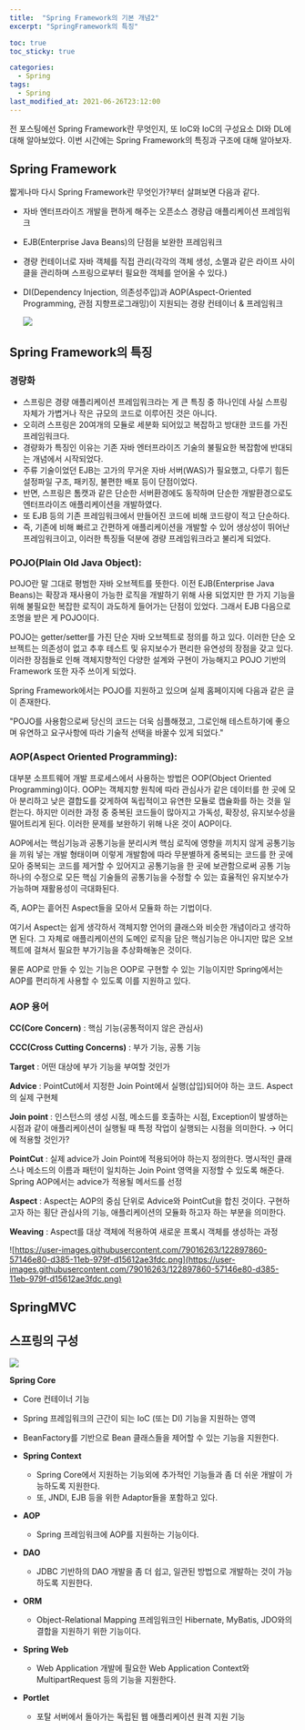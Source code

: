 ```yaml
---
title:  "Spring Framework의 기본 개념2"
excerpt: "SpringFramework의 특징"

toc: true
toc_sticky: true

categories:
  - Spring
tags:
  - Spring
last_modified_at: 2021-06-26T23:12:00
---
```




전 포스팅에선 Spring Framework란 무엇인지, 또 IoC와 IoC의 구성요소 DI와 DL에 대해 알아보았다. 이번 시간에는 Spring Framework의 특징과 구조에 대해 알아보자.

## Spring Framework

짧게나마 다시 Spring Framework란 무엇인가?부터 살펴보면 다음과 같다.

- 자바 엔터프라이즈 개발을 편하게 해주는 오픈소스 경량급 애플리케이션 프레임워크

- EJB(Enterprise Java Beans)의 단점을 보완한 프레임워크

- 경량 컨테이너로 자바 객체를 직접 관리(각각의 객체 생성, 소멸과 같은 라이프 사이클을 관리하며 스프링으로부터 필요한 객체를 얻어올 수 있다.)

- DI(Dependency Injection, 의존성주입)과 AOP(Aspect-Oriented Programming, 관점 지향프로그래밍)이 지원되는 경량 컨테이너 & 프레임워크

    
    
    ![](https://t1.daumcdn.net/cfile/tistory/2549104458AFAB4023)



## Spring Framework의 특징

### 경량화

- 스프링은 경량 애플리케이션 프레임워크라는 게 큰 특징 중 하나인데 사실 스프링 자체가 가볍거나 작은 규모의 코드로 이루어진 것은 아니다.
- 오히려 스프링은 20여개의 모듈로 세분화 되어있고 복잡하고 방대한 코드를 가진 프레임워크다.
- 경량화가 특징인 이유는 기존 자바 엔터프라이즈 기술의 불필요한 복잡함에 반대되는 개념에서 시작되었다.
- 주류 기술이었던 EJB는 고가의 무거운 자바 서버(WAS)가 필요했고, 다루기 힘든 설정파일 구조, 패키징, 불편한 배포 등이 단점이었다.
- 반면, 스프링은 톰캣과 같은 단순한 서버환경에도 동작하며 단순한 개발환경으로도 엔터프라이즈 애플리케이션을 개발하였다.
- 또 EJB 등의 기존 프레임워크에서 만들어진 코드에 비해 코드량이 적고 단순하다.
- 즉, 기존에 비해 빠르고 간편하게 애플리케이션을 개발할 수 있어 생상성이 뛰어난 프레임워크이고, 이러한 특징들 덕분에 경량 프레임워크라고 불리게 되었다.

### POJO(Plain Old Java Object):

POJO란 말 그대로 평범한 자바 오브젝트를 뜻한다. 이전 EJB(Enterprise Java Beans)는 확장과 재사용이 가능한 로직을 개발하기 위해 사용 되었지만 한 가지 기능을 위해 불필요한 복잡한 로직이 과도하게 들어가는 단점이 있었다. 그래서 EJB 다음으로 조명을 받은 게 POJO이다. 

POJO는 getter/setter를 가진 단순 자바 오브젝트로 정의를 하고 있다. 이러한 단순 오브젝트는 의존성이 없고 추후 테스트 및 유지보수가 편리한 유연성의 장점을 갖고 있다. 이러한 장점들로 인해 객체지향적인 다양한 설계와 구현이 가능해지고  POJO 기반의 Framework 또한 자주 쓰이게 되었다.

Spring Framework에서는 POJO를 지원하고 있으며 실제 홈페이지에 다음과 같은 글이 존재한다.

"POJO를 사용함으로써 당신의 코드는 더욱 심플해졌고, 그로인해 테스트하기에 좋으며 유연하고 요구사항에 따라 기술적 선택을 바꿀수 있게 되었다."

### AOP(Aspect Oriented Programming):

대부분 소프트웨어 개발 프로세스에서 사용하는 방법은 OOP(Object Oriented Programming)이다. OOP는 객체지향 원칙에 따라 관심사가 같은 데이터를 한 곳에 모아 분리하고 낮은 결합도를 갖게하여 독립적이고 유연한 모듈로 캡슐화를 하는 것을 일컫는다. 하지만 이러한 과정 중 중복된 코드들이 많아지고 가독성, 확장성, 유지보수성을 떨어트리게 된다. 이러한 문제를 보완하기 위해 나온 것이 AOP이다.

AOP에서는 핵심기능과 공통기능을 분리시켜 핵심 로직에 영향을 끼치지 않게 공통기능을 끼워 넣는 개발 형태이며 이렇게 개발함에 따라 무분별하게 중복되는 코드를 한 곳에 모아 중복되는 코드를 제거할 수 있어지고 공통기능을 한 곳에 보관함으로써 공통 기능 하나의 수정으로 모든 핵심 기술들의 공통기능을 수정할 수 있는 효율적인 유지보수가 가능하며 재활용성이 극대화된다.

즉, AOP는 흩어진 Aspect들을 모아서 모듈화 하는 기법이다.

여기서 Aspect는 쉽게 생각하서 객체지향 언어의 클래스와 비슷한 개념이라고 생각하면 된다. 그 자체로 애플리케이션의 도메인 로직을 담은 핵심기능은 아니지만 많은 오브젝트에 걸쳐서 필요한 부가기능을 추상화해놓은 것이다.

물론 AOP로 만들 수 있는 기능은 OOP로 구현할 수 있는 기능이지만 Spring에서는 AOP를 편리하게 사용할 수 있도록 이를 지원하고 있다.

### AOP 용어

**CC(Core Concern)** : 핵심 기능(공통적이지 않은 관심사)

**CCC(Cross Cutting Concerns)** : 부가 기능, 공통 기능

**Target** : 어떤 대상에 부가 기능을 부여할 것인가

**Advice** : PointCut에서 지정한 Join Point에서 실행(삽입)되어야 하는 코드. Aspect의 실제 구현체

**Join point** : 인스턴스의 생성 시점, 메소드를 호출하는 시점, Exception이 발생하는 시점과 같이 애플리케이션이 실행될 때 특정 작업이 실행되는 시점을 의미한다. → 어디에 적용할 것인가? 

**PointCut** : 실제 advice가 Join Point에 적용되어야 하는지 정의한다. 명시적인 클래스나 메소드의 이름과 패턴이 일치하는 Join Point 영역을 지정할 수 있도록 해준다. Spring AOP에서는 advice가 적용될 메서드를 선정

**Aspect** : Aspect는 AOP의 중심 단위로 Advice와 PointCut을 합친 것이다. 구현하고자 하는 횡단 관심사의 기능, 애플리케이션의 모듈화 하고자 하는 부분을 의미한다.

**Weaving** : Aspect를 대상 객체에 적용하여 새로운 프록시 객체를 생성하는 과정

![https://user-images.githubusercontent.com/79016263/122897860-57146e80-d385-11eb-979f-d15612ae3fdc.png](https://user-images.githubusercontent.com/79016263/122897860-57146e80-d385-11eb-979f-d15612ae3fdc.png)

## SpringMVC

## 스프링의 구성



![](https://t1.daumcdn.net/cfile/tistory/24251A4D58AFABBD33)

**Spring Core**

- Core 컨테이너 기능
- Spring 프레임워크의 근간이 되는 IoC (또는 DI) 기능을 지원하는 영역
- BeanFactory를 기반으로 Bean 클래스들을 제어할 수 있는 기능을 지원한다.

- **Spring Context**
    - Spring Core에서 지원하는 기능외에 추가적인 기능들과 좀 더 쉬운 개발이 가능하도록 지원한다.
    - 또, JNDI, EJB 등을 위한 Adaptor들을 포함하고 있다.
- **AOP**
    - Spring 프레임워크에 AOP를 지원하는 기능이다.
- **DAO**
    - JDBC 기반하의 DAO 개발을 좀 더 쉽고, 일관된 방법으로 개발하는 것이 가능하도록 지원한다.
- **ORM**
    - Object-Relational Mapping 프레임워크인 Hibernate, MyBatis, JDO와의 결합을 지원하기 위한 기능이다.
- **Spring Web**
    - Web Application 개발에 필요한 Web Application Context와 MultipartRequest 등의 기능을 지원한다.
- **Portlet**
    - 포탈 서버에서 돌아가는 독립된 웹 애플리케이션 원격 지원 기능